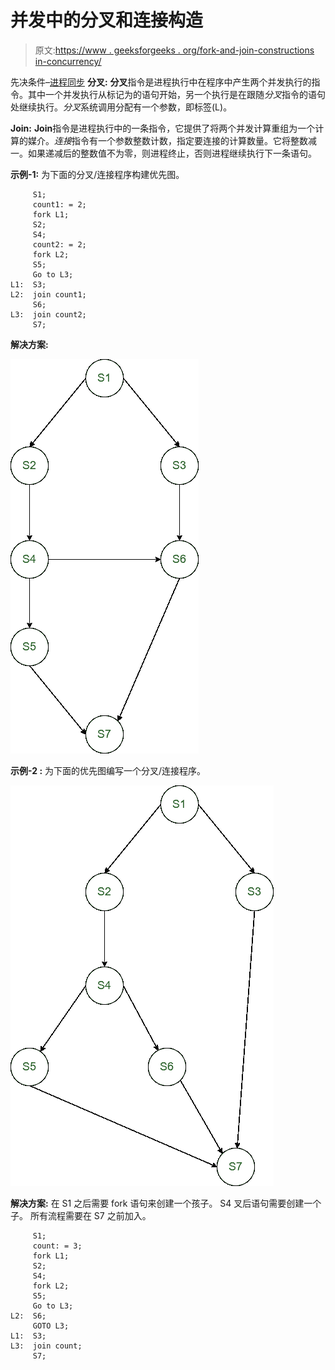 # 并发中的分叉和连接构造

> 原文:[https://www . geeksforgeeks . org/fork-and-join-constructions in-concurrency/](https://www.geeksforgeeks.org/fork-and-join-constructs-in-concurrency/)

先决条件–[进程同步](https://www.geeksforgeeks.org/introduction-of-process-synchronization/)
**分叉:**
**分叉**指令是进程执行中在程序中产生两个并发执行的指令。其中一个并发执行从标记为的语句开始，另一个执行是在跟随*分叉*指令的语句处继续执行。*分叉*系统调用分配有一个参数，即标签(L)。

**Join:**
**Join**指令是进程执行中的一条指令，它提供了将两个并发计算重组为一个计算的媒介。*连接*指令有一个参数整数计数，指定要连接的计算数量。它将整数减一。如果递减后的整数值不为零，则进程终止，否则进程继续执行下一条语句。

**示例-1:**
为下面的分叉/连接程序构建优先图。

```
     S1;
     count1: = 2;
     fork L1;
     S2;
     S4;
     count2: = 2;
     fork L2;
     S5;
     Go to L3;
L1:  S3;
L2:  join count1;
     S6;
L3:  join count2;
     S7;

```

**解决方案:**

![](img/7da183ceb74fdbac09b06e40ef8450b4.png)

**示例-2 :**
为下面的优先图编写一个分叉/连接程序。

![](img/d8a60a193b58d81ea97a3be6b3c617d9.png)

**解决方案:**
在 S1 之后需要 fork 语句来创建一个孩子。
S4 叉后语句需要创建一个子。
所有流程需要在 S7 之前加入。

```
     S1;
     count: = 3;
     fork L1;
     S2;
     S4;
     fork L2;
     S5;
     Go to L3;
L2:  S6;
     GOTO L3;
L1:  S3;
L3:  join count;
     S7; 
```